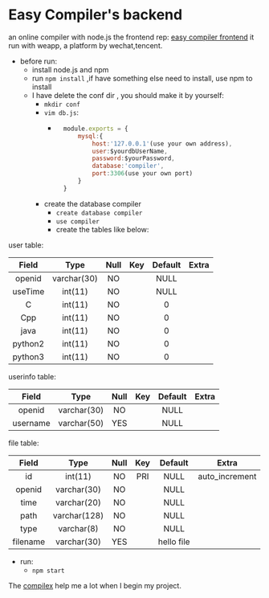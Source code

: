 # Easy Compiler's backend
 an online compiler with node.js
 the frontend rep: [easy compiler frontend](https://github.com/boboceng/cppp)
 it run with weapp, a platform by wechat,tencent.
+ before run:
   + install node.js and npm
   + run `npm install` ,if have something else need to install, use npm to install 
   + I have delete the conf dir , you should make it by yourself:
      + `mkdir conf` 
      + `vim db.js`:
        + ```javascript
            module.exports = {
                mysql:{
                    host:'127.0.0.1'(use your own address),
                    user:$yourdbUserName,
                    password:$yourPassword,
                    database:'compiler',
                    port:3306(use your own port)
                }
            }
          ```
     + create the database compiler
        + `create database compiler`
        + `use compiler`
        + create the tables like below:
        
user table:

| Field | Type | Null | Key | Default | Extra |
| :---: | :--: | :--: | :-: | :-----: | :---: |
| openid | varchar(30) | NO |  | NULL |  |
| useTime | int(11) | NO |  | NULL |  | 
| C | int(11) | NO |  | 0 |  | 
| Cpp | int(11) | NO |  | 0 |  | 
| java | int(11) | NO |  | 0 |  | 
| python2 | int(11) | NO |  | 0 |  | 
| python3 | int(11) | NO |  | 0 |  | 

userinfo table:

| Field | Type | Null | Key | Default | Extra |
| :---: | :--: | :--: | :-: | :-----: | :---: |
| openid | varchar(30) | NO |  | NULL |  |
| username | varchar(50) | YES |  | NULL |  |

file table:

| Field | Type | Null | Key | Default | Extra |
| :---: | :--: | :--: | :-: | :-----: | :---: |
| id | int(11) | NO | PRI | NULL | auto_increment|
| openid | varchar(30) | NO |  | NULL |  |
| time | varchar(20) | NO |  | NULL |  |
| path | varchar(128) | NO |  | NULL |  |
| type | varchar(8) | NO |  | NULL |  |
| filename | varchar(30) | YES |  | hello file |  |




+ run:
   + `npm start` 


The [compilex](https://github.com/scriptnull/compilex) help me a lot when I begin my project.

